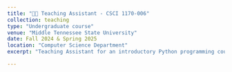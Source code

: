 ```yaml
---
title: "🧑‍🏫 Teaching Assistant - CSCI 1170-006"
collection: teaching
type: "Undergraduate course"
venue: "Middle Tennessee State University"
date: Fall 2024 & Spring 2025
location: "Computer Science Department"
excerpt: "Teaching Assistant for an introductory Python programming course, covering functional decomposition, algorithm design, data structures, and UNIX tools."

---
```



